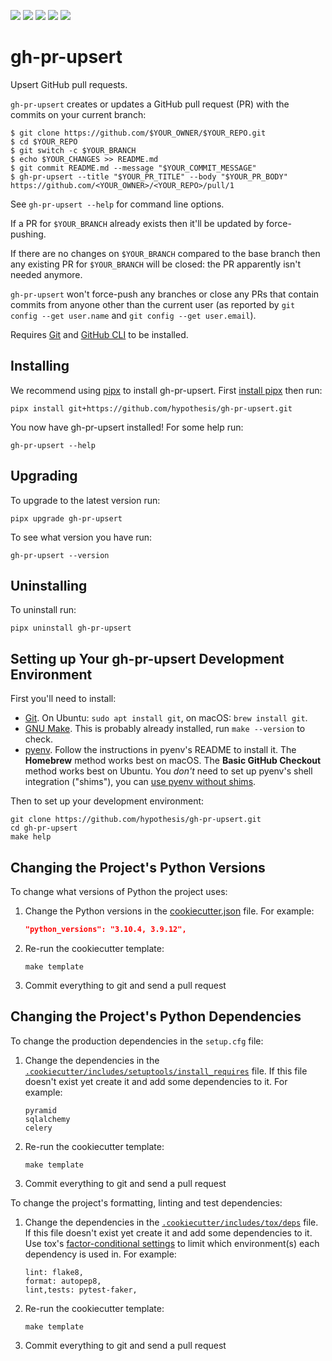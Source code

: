 <a href="https://github.com/hypothesis/gh-pr-upsert/actions/workflows/ci.yml?query=branch%3Amain"><img src="https://img.shields.io/github/workflow/status/hypothesis/gh-pr-upsert/CI/main"></a>
<a><img src="https://img.shields.io/badge/python-3.10 | 3.9-success"></a>
<a href="https://github.com/hypothesis/gh-pr-upsert/blob/main/LICENSE"><img src="https://img.shields.io/badge/license-BSD--2--Clause-success"></a>
<a href="https://github.com/hypothesis/cookiecutters/tree/main/pypackage"><img src="https://img.shields.io/badge/cookiecutter-pypackage-success"></a>
<a href="https://black.readthedocs.io/en/stable/"><img src="https://img.shields.io/badge/code%20style-black-000000"></a>

# gh-pr-upsert

Upsert GitHub pull requests.

`gh-pr-upsert` creates or updates a GitHub pull request (PR) with the commits
on your current branch:

```console
$ git clone https://github.com/$YOUR_OWNER/$YOUR_REPO.git
$ cd $YOUR_REPO
$ git switch -c $YOUR_BRANCH
$ echo $YOUR_CHANGES >> README.md
$ git commit README.md --message "$YOUR_COMMIT_MESSAGE"
$ gh-pr-upsert --title "$YOUR_PR_TITLE" --body "$YOUR_PR_BODY"
https://github.com/<YOUR_OWNER>/<YOUR_REPO>/pull/1
```

See `gh-pr-upsert --help` for command line options.

If a PR for `$YOUR_BRANCH` already exists then it'll be updated by
force-pushing.

If there are no changes on `$YOUR_BRANCH` compared to the base branch then any
existing PR for `$YOUR_BRANCH` will be closed: the PR apparently isn't needed
anymore.

`gh-pr-upsert` won't force-push any branches or close any PRs that contain
commits from anyone other than the current user (as reported by
`git config --get user.name` and `git config --get user.email`).

Requires [Git](https://git-scm.com/) and [GitHub CLI](https://cli.github.com/)
to be installed.

## Installing

We recommend using [pipx](https://pypa.github.io/pipx/) to install
gh-pr-upsert.
First [install pipx](https://pypa.github.io/pipx/#install-pipx) then run:

```terminal
pipx install git+https://github.com/hypothesis/gh-pr-upsert.git
```

You now have gh-pr-upsert installed! For some help run:

```
gh-pr-upsert --help
```

## Upgrading

To upgrade to the latest version run:

```terminal
pipx upgrade gh-pr-upsert
```

To see what version you have run:

```terminal
gh-pr-upsert --version
```

## Uninstalling

To uninstall run:

```
pipx uninstall gh-pr-upsert
```

## Setting up Your gh-pr-upsert Development Environment

First you'll need to install:

* [Git](https://git-scm.com/).
  On Ubuntu: `sudo apt install git`, on macOS: `brew install git`.
* [GNU Make](https://www.gnu.org/software/make/).
  This is probably already installed, run `make --version` to check.
* [pyenv](https://github.com/pyenv/pyenv).
  Follow the instructions in pyenv's README to install it.
  The **Homebrew** method works best on macOS.
  The **Basic GitHub Checkout** method works best on Ubuntu.
  You _don't_ need to set up pyenv's shell integration ("shims"), you can
  [use pyenv without shims](https://github.com/pyenv/pyenv#using-pyenv-without-shims).

Then to set up your development environment:

```terminal
git clone https://github.com/hypothesis/gh-pr-upsert.git
cd gh-pr-upsert
make help
```

## Changing the Project's Python Versions

To change what versions of Python the project uses:

1. Change the Python versions in the
   [cookiecutter.json](.cookiecutter/cookiecutter.json) file. For example:

   ```json
   "python_versions": "3.10.4, 3.9.12",
   ```

2. Re-run the cookiecutter template:

   ```terminal
   make template
   ```

3. Commit everything to git and send a pull request

## Changing the Project's Python Dependencies

To change the production dependencies in the `setup.cfg` file:

1. Change the dependencies in the [`.cookiecutter/includes/setuptools/install_requires`](.cookiecutter/includes/setuptools/install_requires) file.
   If this file doesn't exist yet create it and add some dependencies to it.
   For example:

   ```
   pyramid
   sqlalchemy
   celery
   ```

2. Re-run the cookiecutter template:

   ```terminal
   make template
   ```

3. Commit everything to git and send a pull request

To change the project's formatting, linting and test dependencies:

1. Change the dependencies in the [`.cookiecutter/includes/tox/deps`](.cookiecutter/includes/tox/deps) file.
   If this file doesn't exist yet create it and add some dependencies to it.
   Use tox's [factor-conditional settings](https://tox.wiki/en/latest/config.html#factors-and-factor-conditional-settings)
   to limit which environment(s) each dependency is used in.
   For example:

   ```
   lint: flake8,
   format: autopep8,
   lint,tests: pytest-faker,
   ```

2. Re-run the cookiecutter template:

   ```terminal
   make template
   ```

3. Commit everything to git and send a pull request
